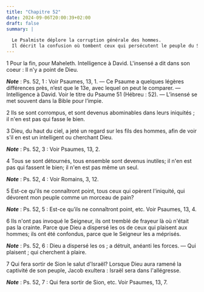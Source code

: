 ```yaml
---
title: "Chapitre 52"
date: 2024-09-06T20:00:39+02:00
draft: false
summary: |
  
  Le Psalmiste déplore la corruption générale des hommes.
  Il décrit la confusion où tombent ceux qui persécutent le peuple du Seigneur, et il prédit la délivrance de ce peuple et la joie dont elle sera suivie.
---
```



1 Pour la fin, pour Maheleth. Intelligence à David.
L'insensé a dit dans son coeur : Il n'y a point de Dieu.

***Note*** :  Ps. 52, 1 : Voir Psaumes, 13, 1. ― Ce Psaume a quelques légères différences près, n’est que le 13e, avec lequel on peut le comparer. ― Intelligence à David. Voir le titre du Psaume 51 (Hébreu : 52). ― L’insensé se met souvent dans la Bible pour l’impie.


2 Ils se sont corrompus, et sont devenus abominables dans leurs iniquités ; il n'en est pas qui fasse le bien.


3 Dieu, du haut du ciel, a jeté un regard sur les fils des hommes, afin de voir s'il en est un intelligent ou cherchant Dieu.

***Note*** :  Ps. 52, 3 : Voir Psaumes, 13, 2.


4 Tous se sont détournés, tous ensemble sont devenus inutiles; il n'en est pas qui fassent le bien; il n'en est pas même un seul.

***Note*** :  Ps. 52, 4 : Voir Romains, 3, 12.


5 Est-ce qu'ils ne connaîtront point, tous ceux qui opèrent l'iniquité, qui dévorent mon peuple comme un morceau de pain?

***Note*** :  Ps. 52, 5 : Est-ce qu’ils ne connaîtront point, etc. Voir Psaumes, 13, 4.


6 Ils n'ont pas invoqué le Seigneur, ils ont tremblé de frayeur là où n'était pas la crainte. Parce que Dieu a dispersé les os de ceux qui plaisent aux hommes; ils ont été confondus, parce que le Seigneur les a méprisés.

***Note*** :  Ps. 52, 6 : Dieu a dispersé les os ; a détruit, anéanti les forces. ― Qui plaisent ; qui cherchent à plaire.


7 Qui fera sortir de Sion le salut d'Israël? Lorsque Dieu aura ramené la captivité de son peuple, Jacob exultera : Israël sera dans l'allégresse.

***Note*** :  Ps. 52, 7 : Qui fera sortir de Sion, etc. Voir Psaumes, 13, 7.

